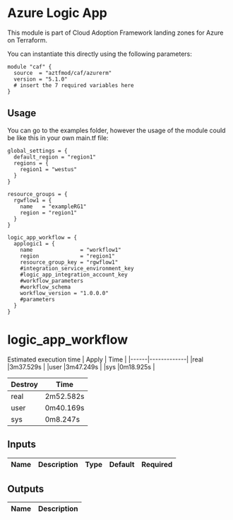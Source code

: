 # Azure Logic App

This module is part of Cloud Adoption Framework landing zones for Azure on Terraform.

You can instantiate this directly using the following parameters:

```hcl
module "caf" {
  source  = "aztfmod/caf/azurerm"
  version = "5.1.0"
  # insert the 7 required variables here
}
```


## Usage
You can go to the examples folder, however the usage of the module could be like this in your own main.tf file:

```hcl
global_settings = {
  default_region = "region1"
  regions = {
    region1 = "westus"
  }
}

resource_groups = {
  rgwflow1 = {
    name   = "exampleRG1"
    region = "region1"
  }
}

logic_app_workflow = {
  applogic1 = {
    name               = "workflow1"
    region             = "region1"
    resource_group_key = "rgwflow1"
    #integration_service_environment_key
    #logic_app_integration_account_key
    #workflow_parameters
    #workflow_schema
    workflow_version = "1.0.0.0"
    #parameters
  }
}
```
# logic_app_workflow
Estimated execution time
|    Apply    |  Time     |
|------|-------------|
|real    |3m37.529s  |
|user    |3m47.249s |
|sys     |0m18.925s |

| Destroy|  Time     |
|------|-------------|
|real    |2m52.582s  |
|user    |0m40.169s |
|sys     |0m8.247s |

## Inputs
| Name | Description | Type | Default | Required |
|------|-------------|------|---------|:--------:|


## Outputs
| Name | Description |
|------|-------------|

